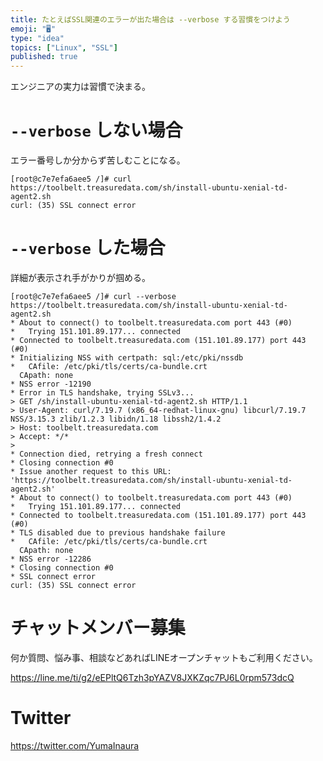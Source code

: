```yaml
---
title: たとえばSSL関連のエラーが出た場合は --verbose する習慣をつけよう
emoji: "🖥"
type: "idea"
topics: ["Linux", "SSL"]
published: true
---
```


エンジニアの実力は習慣で決まる。

# `--verbose` しない場合

エラー番号しか分からず苦しむことになる。

```
[root@c7e7efa6aee5 /]# curl https://toolbelt.treasuredata.com/sh/install-ubuntu-xenial-td-agent2.sh
curl: (35) SSL connect error
```

# `--verbose` した場合

詳細が表示され手がかりが掴める。

```
[root@c7e7efa6aee5 /]# curl --verbose https://toolbelt.treasuredata.com/sh/install-ubuntu-xenial-td-agent2.sh
* About to connect() to toolbelt.treasuredata.com port 443 (#0)
*   Trying 151.101.89.177... connected
* Connected to toolbelt.treasuredata.com (151.101.89.177) port 443 (#0)
* Initializing NSS with certpath: sql:/etc/pki/nssdb
*   CAfile: /etc/pki/tls/certs/ca-bundle.crt
  CApath: none
* NSS error -12190
* Error in TLS handshake, trying SSLv3...
> GET /sh/install-ubuntu-xenial-td-agent2.sh HTTP/1.1
> User-Agent: curl/7.19.7 (x86_64-redhat-linux-gnu) libcurl/7.19.7 NSS/3.15.3 zlib/1.2.3 libidn/1.18 libssh2/1.4.2
> Host: toolbelt.treasuredata.com
> Accept: */*
>
* Connection died, retrying a fresh connect
* Closing connection #0
* Issue another request to this URL: 'https://toolbelt.treasuredata.com/sh/install-ubuntu-xenial-td-agent2.sh'
* About to connect() to toolbelt.treasuredata.com port 443 (#0)
*   Trying 151.101.89.177... connected
* Connected to toolbelt.treasuredata.com (151.101.89.177) port 443 (#0)
* TLS disabled due to previous handshake failure
*   CAfile: /etc/pki/tls/certs/ca-bundle.crt
  CApath: none
* NSS error -12286
* Closing connection #0
* SSL connect error
curl: (35) SSL connect error
````








<!-- Update From Qiita API -->

# チャットメンバー募集


何か質問、悩み事、相談などあればLINEオープンチャットもご利用ください。

https://line.me/ti/g2/eEPltQ6Tzh3pYAZV8JXKZqc7PJ6L0rpm573dcQ





# Twitter


https://twitter.com/YumaInaura


<!-- Update From Qiita API -->


